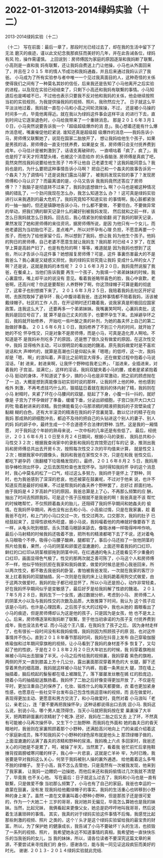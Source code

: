 # 2022-01-312013-2014绿妈实验（十二）



2013-2014绿妈实验（十二）



（十二）
写在前面：最后一章了，那段时光已经过去了，却在我的生活中留下了无法 磨灭的痕迹，谨以此文纪念我那疯狂而美好的几年，并在此告诫各位，绿妈有风 险，操作需谨慎。
上回说到：房师傅因为家庭的原因逐渐和我妈断了联繫，小高则是一直和我 妈有联繫，还让我妈自费送上门让他操，小马也从外面回来了，并且在２０１５ 年的情人节成功和我妈通姦，并且后来通过我妈认识了我爸。
小马成为了所有实验参与者中唯一一个见过我真面目的人，这种奇怪的关係 使得我们之间有了一种莫名其妙的信任，后来我还是告知了小马他离开之后实验 的进程，以及现在实验已经结束了，只剩下小高还和我妈有联繫的事情。小马知 道后也是唏嘘不已，不过他也表示只要我不反对他和我妈的关係，他会继续按照 当初的实验规则，为我提供操我妈的视频、照片。我欣然应允了。
日子就这么平平淡淡地过着，我妈就一直在小马和小高之间轮流挨操，不过， 还是被小马操的时间多一点，毕竟他离得近。就在我以为绿妈这件事会这样平淡 的进行下去，直到时间让它逐渐退色时，小马给我带来了一个重磅消息。
那是２０１６年３月１０日，小马突然说要告诉我一个「超级超级爆炸的消 息」。我心想着还能有什么爆炸消息呢，嘴裏催促他赶紧说. 谁知还真是超级超 级爆炸的消息——我妈告诉小马，房师傅又联繫她了，说现在国家二胎放开了， 想让我妈给他生个孩子，如果是男孩的话，房师傅会一直支付抚养费，如果是女 孩，房师傅只会支付抚养费到成年。小马估计是被刺激到了，话语支离破碎的， 一直嘀咕着「疯了，疯了」，我也是捋了半天才捋清楚头绪，也被这个消息给炸 的头昏脑涨. 房师傅是真疯了吧，竟然突然找我妈说要给他生孩子？咋不让他自 己老婆生呢？这我妈能同意么？我妈也是的，为什么要把这种事情告诉小马啊？ 把自己和一个姦夫的故事告诉另一个姦夫？为了调情吗？还是说我们露出马脚了， 被我妈发现实验的事了？发现房师傅和小马认识了？而最离谱的是，小马又告诉 我我妈竟然还答应了房师傅？？？我脑子是彻底转不过来了，我妈到底想做什么 啊？小马也是被这种情况搞的错乱了，一个劲问我现在怎么办，我怎么知道怎么 办？！这可真是绿妈实验进行以来我遇到的最大危机了。我妈究竟知不知道实验 的事情啊，我心脏都紧张的一抽一抽的，但还是镇静地告诉小马，什么都不要做， 不要坦白，不要做异常的举动，把我们俩的聊天记录什么的藏好别被我妈发现， 然后就和之前一样，该怎么日我妈就怎么日我妈。回去后，我心情紧张的偷偷翻 阅了我妈的聊天记录，果然发现了她和房师傅的来往资讯，据房师傅所说，是因 为他只有一个女儿，而他老婆因为当初胎位不正，差点难产，所以对怀孕有心理 负担，不愿意再要一个孩子，而他为了给他家留个后，所以想到了我妈，想让我 妈为他生个孩子。他妈的狗日的房师傅，自己老婆不愿意生就让我妈生？我妈那 时已经４２岁了，在医学上算是高龄产妇了，也是有危险的啊！等等，难道就是 因为我妈也想到了这些，所以才告诉小马这件事？她想报复房师傅？可是，这件 事裏伤害最大的不是我爸么？我心裏是又疑惑又担忧，我的绿妈实验究竟让我妈 变成什么样的女人了啊？还是说，这就是我妈的本性呢？
２０１６年３月２０日，我妈竟然说服了我爸，在餐桌上，当他们告诉我要 再生一个孩子，为我填一个弟弟妹妹的时候，我心裏震惊，嘴上却平淡的说没有 意见。看着我爸略带喜色的脸，我心中哀歎，老爸啊，还高兴呢？你这是要帮别 人养野种了啊，你这顶绿帽子可算是戴的彻底了，这辈子也别想摘下来了。
２０１６年３月２５日，我陪着我妈去社区开好证明，去医院取掉了避孕环 . 我心中腹诽着我爸，连这种事情都不陪着我妈，活该被戴绿帽子。社区的工作 人员，在开证明时还打趣着我，说我家真是积极回应国家政策，连我这么大了， 还要再多一个弟弟妹妹。我嘴裏笑呵呵，心裏妈卖批，这我妈是回应号召了，就 算不是自己丈夫的孩子，也要怀孕生下来。去掉避孕环之后，我妈就开始修养， 开始吃一些叶酸之类的补剂，为她的姦夫怀上自己的第二胎做好準备。
２０１６年６月１０日，我妈修养了不到三个月的时间，就开始了她的不伦 怀孕性交，只是对象不是房师傅，而是小马，可真是造化弄人啊哈。不知道是不 是我妈补剂吃多了的原因，还是憋了很久没有做爱的原因，在这次性交中，我妈 显得格外主动，可以很明显的看出她的饑渴。原先我妈做爱时是不喜欢说话和大 声呻吟的，就算是高潮也只是仰起头来「嗯嗯」的低哼，这一次，我妈却是「嗯， 啊」的浪叫着，声音比之前明显大得多，还在做爱过程中抱着小马说淫话，「射 进来，射进来啊，让我怀个野种给我老公养」、「滋进来，全插进来，对着我的 子宫滋，滋满它」，这样的淫话，我妈双腿夹着小马的腰，或者是紧紧抱着小马 挺动的身体，不知道说了多少，搞的小马也是非常激动，把之前的顾虑抛在了一 边，大概是想到真能像当初实验时说的那样，让我妈怀上他的种，他也感到格外 刺激，不再考虑技巧什么的，狠插猛日着就在我妈的体内射了精，我妈则在小马 射精时，夹紧了环在小马腰间的双腿，挺起了下身，小腹一抖一抖的，就好像是 子宫为了怀孕做好了準备，缓缓下垂，分泌出卵细胞，子宫口张开大口大口的吮 吸着射进来的浓精。我仿佛能看见小马那浓稠的精液把我妈的子宫壁染成了黏糊 糊的白色，还有大半滚烫的精液在我妈的子宫裏晃蕩，数以亿计的精子在向我妈 那成熟的卵细胞沖去，都迫不及待的把自己的头钻进这个别人的妻子、别人的妈 妈的卵子中，最终生成一个不合道德不合法律的野种. 当然，这是我的一厢情愿， 对于我妈这个年龄的熟母来说，一次中标的几率还是有些低了。
最后，经统计，２０１６年６月１０日至８月２４日期间，根据小马的录影， 我妈总共和小马性交３２次；根据我查询家中的录影和我妈在宾馆旁边打车的记 录，推测出我妈和房师傅总共出去开房６次，按照每次性交２次的平均值来计算， 就是性交１２次；根据我家中的摄像头，我妈和我爸在家性交８次，只是在和我 爸性交后，都吃下避孕药（我翻楼下垃圾桶发现的）。最终，２０１６年８月２ ５日，我妈用验孕棒检测出怀孕，之后去医院检查也发现怀孕。当时得知我妈怀 孕的这个消息时，我心中莫名的松了一口气，经过这么多努力，我妈终于是怀上 了野种，同时，也为我爸感到了深深的悲哀，他还被蒙在鼓裏呢，不过对于他来 说，也许不知道反而是最好的结果，不过是帮我妈的姦夫养个野种罢了，总好过 颜面扫地。
由于我妈是４２岁高龄产妇的原因，我爸总算是上了心，不再那么频繁的应 酬，抽出了时间去照顾我妈，可是这个孩子压根就不是我爸的啊！我爸真是不该 帮忙的时候瞎帮忙，不仅照顾着姦夫的胎儿，还阻碍了我妈怀孕期间和她姦夫的 偷情。在我妈怀孕期间，再也没有出去和小马、小高偷过情，只是在我家裏，趁 着我爸不在时，和上门的小马口交过一次，性交过两次。口交那次，我妈的肚子 已经鼓起来了，显得性欲格外旺盛，据小马说，我妈嘬着他的肉棒就好像要吞下 去一样，从龟头吮到根部，舌头顶着马眼舔来舔去，像吸冰棒一样吸得哗哗作响， 最后小马射精的时候我妈还吸着不放，把所有的精液都喝下去了不说，还对着龟 头马眼吸个不停，吸得小马腰子酸麻，腿都软了。事后小马还拍了一张他阴茎的 照片给我看，果然，小马的阴茎和卵蛋还湿漉漉的，上面还带着我妈的口红印， 鲜红的口红印从阴茎根部拖到阴茎中间，在红通通的龟头上还能看见不少重叠的 口红印，画面显得色气极了。性交的那两次就乏善可陈了，小马这个人和房师傅 不一样，他似乎特别抗拒在我家和我妈做爱，做爱的时候总是担心我爸回来，所 以两次性交，都不敢去我爸妈的卧室，害怕被我爸发现，一次就在我家的客厅沙 发上扛着我妈的双腿抽插，另一次则是在我的床上让我妈跪着用狗交式做爱，由 于这两次做爱时，我妈的肚子都已经显怀了，所以小马还是担心，动作非常轻柔， 好在我妈怀孕期间似乎是变敏感了，最后好歹是给我妈解了性欲的饑渴。
２０１７年５月２８日，我妈生下一个女孩，通过数据分析，考虑到小马、 房师傅二人的阴茎大小以及与我妈性交的次数及品质，大致推算下时间，我认为 这个孩子应该是小马的。也许是心理因素，之后孩子长大的过程中，我也从她的 眉眼看出了小马的痕迹，但是房师傅却认为这是他的孩子，只是因为是女孩，他 也不是太上心。后来，房师傅逐渐和我妈断了联繫，至于他当初承诺的为孩子支 付抚养费到成年，我也没法去考证. 而小马这个王八蛋，在我妈生了孩子之后， 因为身材走样了，也有很长一段时间没有和我妈偷情，我妈则因为照顾孩子的原 因，也对这件事情并不伤心。直到２０１８年春节那段时间，我妈在抖音上发布 自己穿瑜伽服练瑜伽和过年期间穿旗袍的视频，让小马看到了我妈的身材差不多 恢复了，又勾起了他的性欲，于是在２０１８年２月２０日大年初五的时候，我 妈穿着旗袍丝袜被小马叫出去狠操了半天。小马之后传给我的视频裏，我妈穿着 紫色的旗袍，两侧的开叉一直到膝盖上方十几公分，露出裏面那双穿着黑色的大 长腿，脚下还穿着黑色的细高跟，我妈就这样被小马扯下内裤，抱着一条黑丝大 腿，顶在墙上抽插着，脑后梳起的髮髻都在墙上被蹭乱了，落下屡屡发丝散在嫣 红的脸庞边，随着小马的抽插挺送飘扬着。我妈怀了二胎之后好像变得更加开放 了，不仅是在平时，更加注重自己的保养了，化妆、锻炼什么的每天都要做，衣 着也更加紧身性感，也愿意在一些社交平台发布自己包含性挑逗意味的视频，而 且在做爱时，表现得更加主动、更愿意和男方交流了，和小马做爱时，竟然对着 小马浪叫「老公，亲老公」，连「要不要再把我操怀孕」这种话都说得出口去挑 逗小马. 我妈这么说，别说小马，哪个男人能顶得住，当天小马就把我妈按在爱 巢裏操了大半天，把两颗卵蛋裏的浓精射了个乾净. 还好，我妈在二胎之后又去 上了环，不然真有可能被小马再次操怀孕，又生下个三胎野种. 而我妈在外面和 她的姦夫日的昏天暗地时，我爸则在家裏照顾着那个小野种，还满脸高兴地向上 门的亲戚介绍着这个家庭新成员，殊不知我妈买个小野种的绿色尿布就是他头上 那顶绿帽子做的，上面湿漉漉的沾满了姦夫的浓精和野种的尿液。我妈晚上六点 多回家时，我爸还关心的问她是不是累了，呵，被操了半天，当然累了，看着我 爸忙前忙后拿拖鞋捶背捏肩膀嘘寒问暖的样子，我心中一片悲哀，这就是亡羊补 牢，为时已晚，我爸要是早对我妈这么关心，何至于我妈被别人操的裏外通透， 给他戴着这么多甩不脱的绿帽子。
至于小高，我不怎么去管他，只是竟然有一次被我发现，他来到了我家裏， 让我妈一边餵奶一边操她，而他后来还和我妈偷情过几次我就不清楚了，毕竟我 也不关心他。
写在最后：日子就这么过去了，我妈和小马也是一直有联繫，只是做爱不像 当初那么频繁了，小马也有了自己的家庭。我爸也幸运的一直蒙在鼓裏，没有发 现我妈给他戴绿帽子的事实。我妈的生活重心也转移到小野种的身上来了。虽然 一直在文章裏叫着小野种小野种，但是那孩子还是很可爱的，作为一个大她二十 三岁的哥哥，我对她并无偏见，毕竟怎么算她也是我的妹妹。当然，比起兄妹， 我俩看起来更像父女，她总是奶哼哼地叫我哥哥，然后说着生活裏琐碎的事情。 其实，我真的对于绿妈实验这件事情不后悔，我感觉比起那些刺激的视频、照片 之类的，这个丫头才是这个绿妈实验留给我的最宝贵的财富。所以，为了保护她 的健康成长，我告诫了小马不要破坏丫头的生活，也损毁了一系列的视频、照片， 我希望她永远不知道事情的真相，我希望她一直快快乐乐的当我爸妈的女儿，当 我的妹妹，所以，请各位读者不要深究这篇文章的来源，不要尝试来寻找我们的 身份，感谢各位，能与我一同见证这段疯狂而美好的时光。
谢谢. ２０１３- ２０１４绿妈实验就此完结.


